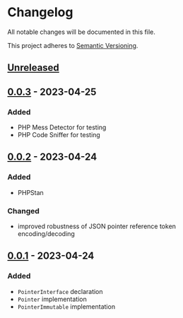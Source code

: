 # Changelog

All notable changes will be documented in this file.

This project adheres to [Semantic Versioning](https://semver.org/spec/v2.0.0.html).

## [Unreleased]


## [0.0.3] - 2023-04-25

### Added

- PHP Mess Detector for testing
- PHP Code Sniffer for testing

## [0.0.2] - 2023-04-24

### Added

- PHPStan

### Changed

- improved robustness of JSON pointer reference token encoding/decoding

## [0.0.1] - 2023-04-24

### Added

- `PointerInterface` declaration
- `Pointer` implementation
- `PointerImmutable` implementation

[unreleased]: https://github.com/bus-factor/json-pointer/compare/v0.0.3...HEAD
[0.0.3]: https://github.com/bus-factor/json-pointer/compare/v0.0.2...v0.0.3
[0.0.2]: https://github.com/bus-factor/json-pointer/compare/v0.0.1...v0.0.2
[0.0.1]: https://github.com/bus-factor/json-pointer/releases/tag/v0.0.1
